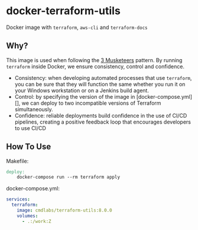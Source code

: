 # docker-terraform-utils

Docker image with `terraform`, `aws-cli` and `terraform-docs`

## Why?

This image is used when following the [3 Musketeers] pattern. By running `terraform` inside Docker, we ensure consistency, control and confidence.

  * Consistency: when developing automated processes that use `terraform`, you can be sure that they will function the same whether you run it on your Windows workstation or on a Jenkins build agent.
  * Control: by specifying the version of the image in [docker-compose.yml][], we can deploy to two incompatible versions of Terraform simultaneously.
  * Confidence: reliable deployments build confidence in the use of CI/CD pipelines, creating a positive feedback loop that encourages developers to use CI/CD

[3 Musketeers]: https://3musketeers.io/


## How To Use

Makefile:
```Makefile
deploy:
	docker-compose run --rm terraform apply
```

docker-compose.yml:
```yaml
services:
  terraform:
    image: cmdlabs/terraform-utils:8.0.0
    volumes:
      - .:/work:Z
```
